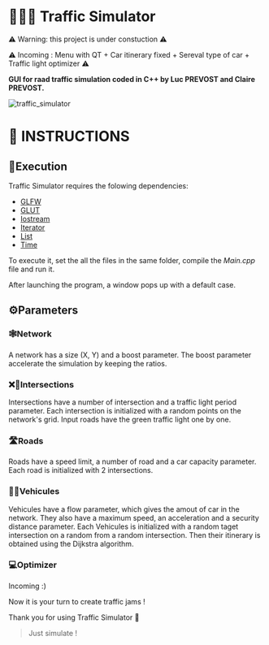 # 🚦🚗🚛 Traffic Simulator

⚠️ Warning: this project is under constuction ⚠️

⚠️ Incoming : Menu with QT + Car itinerary fixed + Sereval type of car + Traffic light optimizer ⚠️

**GUI for raad traffic simulation coded in C++ by Luc PREVOST and Claire PREVOST.**

![traffic_simulator](https://user-images.githubusercontent.com/52052772/142062951-265998b8-a934-4cf3-bd30-fee10bccfbaa.png)

📃 INSTRUCTIONS
===============
## 🚀Execution
Traffic Simulator requires the folowing dependencies:
- [GLFW](https://www.glfw.org/download)
- [GLUT](https://www.opengl.org/resources/libraries/glut/glut_downloads.php)
- [Iostream](https://www.cplusplus.com/reference/iostream/)
- [Iterator](https://pypi.org/project/numpy/)
- [List](https://www.cplusplus.com/reference/list/list/)
- [Time](https://www.cplusplus.com/reference/ctime/time/)

To execute it, set the all the files in the same folder, compile the _Main.cpp_ file and run it.

After launching the program, a window pops up with a default case.

## ⚙️Parameters
### 🕸Network
A network has a size (X, Y) and a boost parameter. The boost parameter accelerate the simulation by keeping the ratios.
### ❌🚦Intersections
Intersections have a number of intersection and a traffic light period parameter. Each intersection is initialized with a random points on the network's grid. Input roads have the green traffic light one by one.
### 🛣Roads
Roads have a speed limit, a number of road and a car capacity parameter. Each road is initialized with 2 intersections.
### 🚗🚛Vehicules
Vehicules have a flow parameter, which gives the amout of car in the network. They also have a maximum speed, an acceleration and a security distance parameter. Each Vehicules is initialized with a random taget intersection on a random from a random intersection. Then their itinerary is obtained using the Dijkstra algorithm.
### 💻Optimizer
Incoming :)

Now it is your turn to create traffic jams !

Thank you for using Traffic Simulator 🙂

> Just simulate !
